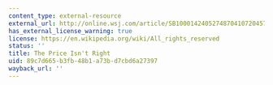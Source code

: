 ```yaml
---
content_type: external-resource
external_url: http://online.wsj.com/article/SB10001424052748704107204574469331141323104.html
has_external_license_warning: true
license: https://en.wikipedia.org/wiki/All_rights_reserved
status: ''
title: The Price Isn't Right
uid: 89c7d665-b3fb-48b1-a73b-d7cbd6a27397
wayback_url: ''
---
```

